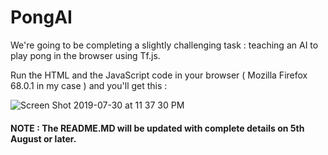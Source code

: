 # PongAI
We're going to be completing a slightly challenging task : teaching an AI to play pong in the browser using Tf.js.

Run the HTML and the JavaScript code in your browser ( Mozilla Firefox 68.0.1 in my case ) and you'll get this :

![Screen Shot 2019-07-30 at 11 37 30 PM](https://user-images.githubusercontent.com/41021374/62153829-10e23c00-b323-11e9-92ef-26a51adeaf72.png)


#### NOTE : The README.MD will be updated with complete details on 5th August or later.
